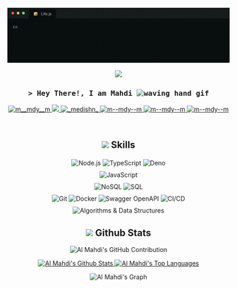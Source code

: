 ![Coding Gif](https://github.com/m-mdy-m/m-mdy-m/blob/main/Life.js.gif)
<p align="center">
  <a href="https://github.com/DenverCoder1/readme-typing-svg"><img src="https://readme-typing-svg.herokuapp.com?font=Time+New+Roman&color=cyan&size=40&center=true&vCenter=true&width=800&height=100&lines=Code+is+Life..&hearts;++;Self-taught+Web+Developer,;Computer+Engineering+Student,;Active+Learner/Researcher,;Love+to+learn+new+stuffs..<3"></a>
</p>
<h3 align="center">
        <samp>&gt; Hey There!, I am 
                <b> Mahdi <img src="https://user-images.githubusercontent.com/72663882/171687151-bb31c996-c9d2-49c8-b593-734946893b23.gif" alt="waving hand gif" aria-hidden="true" width="15" /> </b>
        </samp>
</h3>
<p align="center">
 <a href="https://dev.to/m__mdy__m" target="_blank">
  <img src="https://img.shields.io/badge/dev.to-0A0A0A?style=for-the-badge&logo=dev.to&logoColor=white" alt="m__mdy__m" />
 </a>
 <a href="https://img.shields.io/twitter/url?url=https%3A%2F%2Ftwitter.com%2Fm__mdy__m" target="_blank">
  <img src="https://img.shields.io/badge/Twitter-1DA1F2?style=for-the-badge&logo=twitter&logoColor=white" />
 </a>
 <a href="https://www.instagram.com/_medishn_" target="_blank">
  <img src="https://img.shields.io/badge/Instagram-e1306c?style=for-the-badge&logo=instagram&logoColor=white" alt="_medishn_" />
 </a> 
 <a href="https://m-mdy-m.medium.com/" target="_blank">
  <img src="https://img.shields.io/badge/Medium-181816?&style=for-the-badge&logo=medium&logoColor=white" alt="m--mdy--m"  />
  </a>
  <a href="https://t.me/m_mdy_m" target="_blank">
    <img src="https://img.shields.io/badge/telegram-0088b9.svg?style=for-the-badge&logo=telegram&logoColor=#0088b9" alt="m--mdy--m"  />
  </a> 
  <a href="https://stackoverflow.com/users/19394098/mahdi" target="_blank">
    <img src="https://img.shields.io/badge/stackoverflow-F48024.svg?style=for-the-badge&logo=stackoverflow&logoColor=white" alt="m--mdy--m"  />
  </a> 
</p>
<br />


<h2 align="center"><img src="https://media2.giphy.com/media/QssGEmpkyEOhBCb7e1/giphy.gif?cid=ecf05e47a0n3gi1bfqntqmob8g9aid1oyj2wr3ds3mg700bl&rid=giphy.gif" width ="25"> Skills</h2>

<div align="center" style="margin-top: 20px;">

  <!-- Backend Development -->
  <div style="margin-bottom: 10px;">
    <img src="https://img.shields.io/badge/Node.js-3C873A?style=for-the-badge&labelColor=black&logo=node.js&logoColor=3C873A" alt="Node.js">
    <img src="https://img.shields.io/badge/TypeScript-3178C6?style=for-the-badge&labelColor=black&logo=typescript&logoColor=3178C6" alt="TypeScript">
    <img src="https://img.shields.io/badge/Deno-000000?style=for-the-badge&labelColor=black&logo=deno&logoColor=white" alt="Deno">
  </div>
  
  <!-- Frontend Development -->
  <div style="margin-bottom: 10px;">
    <img src="https://img.shields.io/badge/Javascript-F0DB4F?style=for-the-badge&labelColor=black&logo=javascript&logoColor=F0DB4F" alt="JavaScript">
  </div>
  
  <!-- Databases -->
  <div style="margin-bottom: 10px;">
    <img src="https://img.shields.io/badge/NoSQL-4EA94B?style=for-the-badge&labelColor=black&logo=mongodb&logoColor=4EA94B" alt="NoSQL">
    <img src="https://img.shields.io/badge/SQL-4479A1?style=for-the-badge&logo=sql&logoColor=white" alt="SQL">
  </div>
  
  <!-- Tools and Technologies -->
  <div style="margin-bottom: 10px;">
    <img src="https://img.shields.io/badge/Git-F05032?style=for-the-badge&logo=git&logoColor=white" alt="Git">
    <img src="https://img.shields.io/badge/Docker-2496ED?style=for-the-badge&labelColor=black&logo=docker&logoColor=white" alt="Docker">
    <img src="https://img.shields.io/badge/Swagger-85EA2D?style=for-the-badge&labelColor=black&logo=swagger&logoColor=85EA2D" alt="Swagger OpenAPI">
    <img src="https://img.shields.io/badge/CI%2FCD-0170FE?style=for-the-badge&labelColor=black" alt="CI/CD">
  </div>
  
  <!-- Algorithms & Data Structures -->
  <div>
    <img src="https://img.shields.io/badge/Algorithms_%26_Data_Structures-424242?style=for-the-badge&labelColor=black" alt="Algorithms & Data Structures">
  </div>

</div>


<h2 align="center"><img src="https://media.giphy.com/media/iY8CRBdQXODJSCERIr/giphy.gif" width="35"> Github Stats </h2>

<p align="center">
    <img src="https://github-profile-summary-cards.vercel.app/api/cards/profile-details?username=m-mdy-m&theme=radical" alt="Al Mahdi's GitHub Contribution" />
</p>

<p align="center">
    <a href="https://github.com/m-mdy-m">
        <img alt="Al Mahdi's Github Stats" src="https://denvercoder1-github-readme-stats.vercel.app/api?username=m-mdy-m&show_icons=true&count_private=true&theme=react&border_color=7F3FBF&bg_color=0D1117&title_color=F85D7F&icon_color=F8D866" height="192px" />
    </a>
    <a href="https://github.com/m-mdy-m">
        <img alt="Al Mahdi's Top Languages" src="https://denvercoder1-github-readme-stats.vercel.app/api/top-langs/?username=m-mdy-m&langs_count=20&layout=compact&theme=react&border_color=7F3FBF&bg_color=0D1117&title_color=F85D7F&icon_color=F8D866" height="192px" />
    </a>
</p>

<p align="center">
    <img src="https://github-readme-activity-graph.vercel.app/graph?username=m-mdy-m&custom_title=Al%20Mahdi's%20GitHub%20Activity%20Graph&bg_color=0D1117&color=7F3FBF&line=7F3FBF&point=7F3FBF&area_color=FFFFFF&title_color=FFFFFF&area=true" alt="Al Mahdi's Graph" />
</p>
